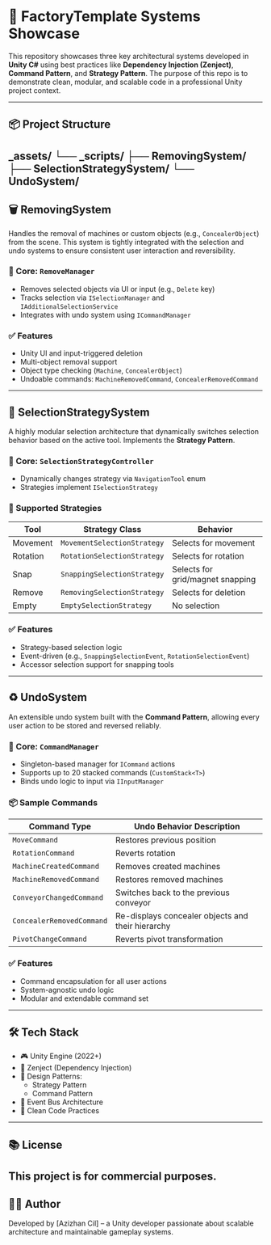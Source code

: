 # 🧩 FactoryTemplate Systems Showcase

This repository showcases three key architectural systems developed in **Unity C#** using best practices like **Dependency Injection (Zenject)**, **Command Pattern**, and **Strategy Pattern**. The purpose of this repo is to demonstrate clean, modular, and scalable code in a professional Unity project context.

---

## 📦 Project Structure

_assets/ └── _scripts/ ├── RemovingSystem/ ├── SelectionStrategySystem/ └── UndoSystem/
---

## 🗑️ RemovingSystem

Handles the removal of machines or custom objects (e.g., `ConcealerObject`) from the scene. This system is tightly integrated with the selection and undo systems to ensure consistent user interaction and reversibility.

### 🔧 Core: `RemoveManager`

- Removes selected objects via UI or input (e.g., `Delete` key)
- Tracks selection via `ISelectionManager` and `IAdditionalSelectionService`
- Integrates with undo system using `ICommandManager`

### ✅ Features

- Unity UI and input-triggered deletion
- Multi-object removal support
- Object type checking (`Machine`, `ConcealerObject`)
- Undoable commands: `MachineRemovedCommand`, `ConcealerRemovedCommand`

---

## 🧠 SelectionStrategySystem

A highly modular selection architecture that dynamically switches selection behavior based on the active tool. Implements the **Strategy Pattern**.

### 🔧 Core: `SelectionStrategyController`

- Dynamically changes strategy via `NavigationTool` enum
- Strategies implement `ISelectionStrategy`

### 📌 Supported Strategies

| Tool              | Strategy Class                | Behavior                             |
|-------------------|-------------------------------|--------------------------------------|
| Movement          | `MovementSelectionStrategy`    | Selects for movement                 |
| Rotation          | `RotationSelectionStrategy`    | Selects for rotation                 |
| Snap              | `SnappingSelectionStrategy`    | Selects for grid/magnet snapping     |
| Remove            | `RemovingSelectionStrategy`    | Selects for deletion                 |
| Empty             | `EmptySelectionStrategy`       | No selection                         |

### ✅ Features

- Strategy-based selection logic
- Event-driven (e.g., `SnappingSelectionEvent`, `RotationSelectionEvent`)
- Accessor selection support for snapping tools

---

## ♻️ UndoSystem

An extensible undo system built with the **Command Pattern**, allowing every user action to be stored and reversed reliably.

### 🔧 Core: `CommandManager`

- Singleton-based manager for `ICommand` actions
- Supports up to 20 stacked commands (`CustomStack<T>`)
- Binds undo logic to input via `IInputManager`

### 📦 Sample Commands

| Command Type              | Undo Behavior Description                               |
|---------------------------|----------------------------------------------------------|
| `MoveCommand`             | Restores previous position                              |
| `RotationCommand`         | Reverts rotation                                         |
| `MachineCreatedCommand`   | Removes created machines                                 |
| `MachineRemovedCommand`   | Restores removed machines                                |
| `ConveyorChangedCommand`  | Switches back to the previous conveyor                   |
| `ConcealerRemovedCommand` | Re-displays concealer objects and their hierarchy        |
| `PivotChangeCommand`      | Reverts pivot transformation                             |

### ✅ Features

- Command encapsulation for all user actions
- System-agnostic undo logic
- Modular and extendable command set

---

## 🛠️ Tech Stack

- 🎮 Unity Engine (2022+)
- 💉 Zenject (Dependency Injection)
- 🧠 Design Patterns:
  - Strategy Pattern
  - Command Pattern
- 🧪 Event Bus Architecture
- 🧹 Clean Code Practices

---

## 📚 License

This project is for commercial purposes.
---

## 👨‍💻 Author

Developed by [Azizhan Cil] – a Unity developer passionate about scalable architecture and maintainable gameplay systems.


